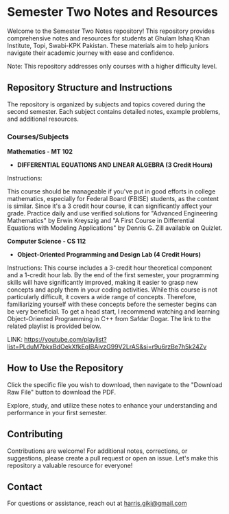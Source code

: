 # Semester Two Notes and Resources

Welcome to the Semester Two Notes repository! This repository provides comprehensive notes and resources for students at Ghulam Ishaq Khan Institute, Topi, Swabi-KPK Pakistan. These materials aim to help juniors navigate their academic journey with ease and confidence.

Note: This repository addresses only courses with a higher difficulty level.

## Repository Structure and Instructions

The repository is organized by subjects and topics covered during the second semester. Each subject contains detailed notes, example problems, and additional resources.

### Courses/Subjects

**Mathematics - MT 102**
  - **DIFFERENTIAL EQUATIONS AND LINEAR ALGEBRA (3 Credit Hours)**

Instructions: 

This course should be manageable if you've put in good efforts in college mathematics, especially for Federal Board (FBISE) students, as the content is similar. Since it's a 3 credit hour course, it can significantly affect your grade. Practice daily and use verified solutions for "Advanced Engineering Mathematics" by Erwin Kreyszig and "A First Course in Differential Equations with Modeling Applications" by Dennis G. Zill available on Quizlet.

**Computer Science - CS 112**
  - **Object-Oriented Programming and Design Lab (4 Credit Hours)**

Instructions: 
This course includes a 3-credit hour theoretical component and a 1-credit hour lab. By the end of the first semester, your programming skills will have significantly improved, making it easier to grasp new concepts and apply them in your coding activities. While this course is not particularly difficult, it covers a wide range of concepts. Therefore, familiarizing yourself with these concepts before the semester begins can be very beneficial. To get a head start, I recommend watching and learning Object-Oriented Programming in C++ from Safdar Dogar. The link to the related playlist is provided below.

LINK: https://youtube.com/playlist?list=PLduM7bkxBdOekXfkEqIBAivzG99V2LrAS&si=r9u6rzBe7h5k24Zv


## How to Use the Repository

Click the specific file you wish to download, then navigate to the "Download Raw File" button to download the PDF.

Explore, study, and utilize these notes to enhance your understanding and performance in your first semester.

## Contributing

Contributions are welcome! For additional notes, corrections, or suggestions, please create a pull request or open an issue. Let's make this repository a valuable resource for everyone!

## Contact

For questions or assistance, reach out at [harris.giki@gmail.com](mailto:harris.giki@gmail.com)
